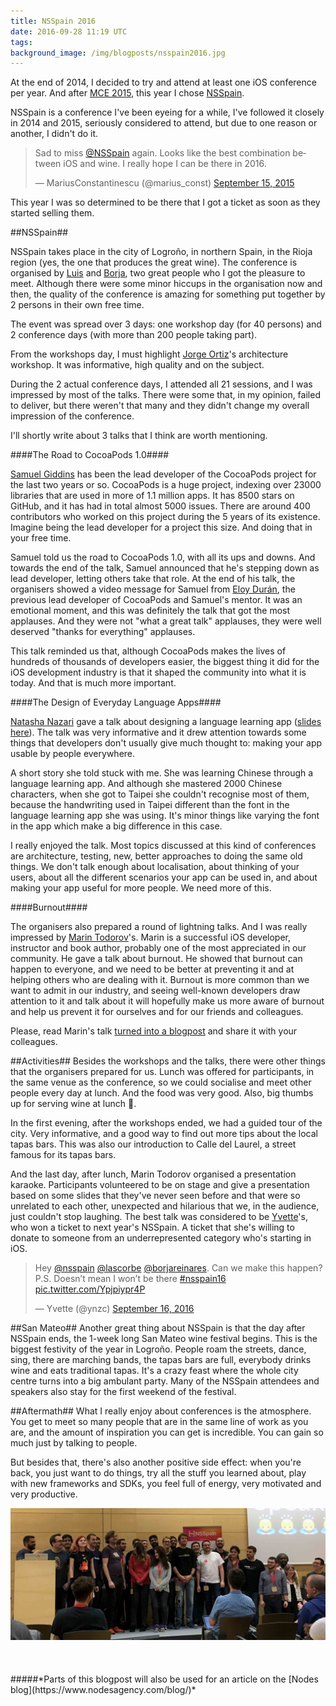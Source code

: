 ```yaml
---
title: NSSpain 2016
date: 2016-09-28 11:19 UTC
tags:
background_image: /img/blogposts/nsspain2016.jpg
---
```


At the end of 2014, I decided to try and attend at least one iOS conference per year. And after [MCE 2015](http://2015.mceconf.com/), this year I chose [NSSpain](http://2016.nsspain.com/). 

NSSpain is a conference I've been eyeing for a while, I've followed it closely in 2014 and 2015, seriously considered to attend, but due to one reason or another, I didn't do it. 

<blockquote class="twitter-tweet" data-lang="en"><p lang="en" dir="ltr">Sad to miss <a href="https://twitter.com/NSSpain">@NSSpain</a> again. Looks like the best combination between iOS and wine. I really hope I can be there in 2016.</p>&mdash; MariusConstantinescu (@marius_const) <a href="https://twitter.com/marius_const/status/643683417230561280">September 15, 2015</a></blockquote>
<script async src="//platform.twitter.com/widgets.js" charset="utf-8"></script>

This year I was so determined to be there that I got a ticket as soon as they started selling them.

##NSSpain##

NSSpain takes place in the city of Logroño, in northern Spain, in the Rioja region (yes, the one that produces the great wine). The conference is organised by [Luis](https://twitter.com/Lascorbe) and [Borja](https://twitter.com/borjareinares), two great people who I got the pleasure to meet. Although there were some minor hiccups in the organisation now and then, the quality of the conference is amazing for something put together by 2 persons in their own free time.

The event was spread over 3 days: one workshop day (for 40 persons) and 2 conference days (with more than 200 people taking part).

From the workshops day, I must highlight [Jorge Ortiz](https://twitter.com/jdortiz)'s architecture workshop. It was informative, high quality and on the subject.

During the 2 actual conference days, I attended all 21 sessions, and I was impressed by most of the talks. There were some that, in my opinion, failed to deliver, but there weren't that many and they didn't change my overall impression of the conference. 

I'll shortly write about 3 talks that I think are worth mentioning.

####The Road to CocoaPods 1.0####

[Samuel Giddins](https://twitter.com/segiddins) has been the lead developer of the CocoaPods project for the last two years or so. CocoaPods is a huge project, indexing over 23000 libraries that are used in more of 1.1 million apps. It has 8500 stars on GitHub, and it has had in total almost 5000 issues. There are around 400 contributors who worked on this project during the 5 years of its existence. Imagine being the lead developer for a project this size. And doing that in your free time. 

Samuel told us the road to CocoaPods 1.0, with all its ups and downs. And towards the end of the talk, Samuel announced that he's stepping down as lead developer, letting others take that role. At the end of his talk, the organisers showed a video message for Samuel from [Eloy Durán](https://twitter.com/alloy), the previous lead developer of CocoaPods and Samuel's mentor. It was an emotional moment, and this was definitely the talk that got the most applauses. And they were not "what a great talk" applauses, they were well deserved "thanks for everything" applauses. 

This talk reminded us that, although CocoaPods makes the lives of hundreds of thousands of developers easier, the biggest thing it did for the iOS development industry is that it shaped the community into what it is today. And that is much more important. 

####The Design of Everyday Language Apps####

[Natasha Nazari](http://www.twitter.com/natasha_nazari) gave a talk about designing a language learning app ([slides here](https://speakerdeck.com/natashanazari/the-design-of-everyday-language-apps)). The talk was very informative and it drew attention towards some things that developers don't usually give much thought to: making your app usable by people everywhere. 

A short story she told stuck with me. She was learning Chinese through a language learning app. And although she mastered 2000 Chinese characters, when she got to Taipei she couldn't recognise most of them, because the handwriting used in Taipei different than the font in the language learning app she was using. It's minor things like varying the font in the app which make a big difference in this case. 

I really enjoyed the talk. Most topics discussed at this kind of conferences are architecture, testing, new, better approaches to doing the same old things. We don't talk enough about localisation, about thinking of your users, about all the different scenarios your app can be used in, and about making your app useful for more people. We need more of this.

####Burnout####

The organisers also prepared a round of lightning talks. And I was really impressed by [Marin Todorov](https://twitter.com/icanzilb)'s. Marin is a successful iOS developer, instructor and book author, probably one of the most appreciated in our community. He gave a talk about burnout. He showed that burnout can happen to everyone, and we need to be better at preventing it and at helping others who are dealing with it. Burnout is more common than we want to admit in our industry, and seeing well-known developers draw attention to it and talk about it will hopefully make us more aware of burnout and help us prevent it for ourselves and for our friends and colleagues. 

Please, read Marin's talk [turned into a blogpost](https://medium.com/@marin.todorov/burnout-awareness-at-nsspain-6b852b1222d4) and share it with your colleagues.

##Activities##
Besides the workshops and the talks, there were other things that the organisers prepared for us. Lunch was offered for participants, in the same venue as the conference, so we could socialise and meet other people every day at lunch. And the food was very good. Also, big thumbs up for serving wine at lunch 🍷. 

In the first evening, after the workshops ended, we had a guided tour of the city. Very informative, and a good way to find out more tips about the local tapas bars. This was also our introduction to Calle del Laurel, a street famous for its tapas bars. 

And the last day, after lunch, Marin Todorov organised a presentation karaoke. Participants volunteered to be on stage and give a presentation based on some slides that they've never seen before and that were so unrelated to each other, unexpected and hilarious that we, in the audience, just couldn't stop laughing. The best talk was considered to be [Yvette](https://twitter.com/ynzc)'s, who won a ticket to next year's NSSpain. A ticket that she's willing to donate to someone from an underrepresented category who's starting in iOS.

<blockquote class="twitter-tweet" data-lang="en"><p lang="en" dir="ltr">Hey <a href="https://twitter.com/NSSpain">@nsspain</a> <a href="https://twitter.com/Lascorbe">@lascorbe</a> <a href="https://twitter.com/borjareinares">@borjareinares</a>. Can we make this happen? P.S. Doesn’t mean I won’t be there  <a href="https://twitter.com/hashtag/nsspain16?src=hash">#nsspain16</a> <a href="https://t.co/Ypjpiypr4P">pic.twitter.com/Ypjpiypr4P</a></p>&mdash; Yvette (@ynzc) <a href="https://twitter.com/ynzc/status/776802131974193152">September 16, 2016</a></blockquote>
<script async src="//platform.twitter.com/widgets.js" charset="utf-8"></script>

##San Mateo##
Another great thing about NSSpain is that the day after NSSpain ends, the 1-week long San Mateo wine festival begins. This is the biggest festivity of the year in Logroño. People roam the streets, dance, sing, there are marching bands, the tapas bars are full, everybody drinks wine and eats traditional tapas. It's a crazy feast where the whole city centre turns into a big ambulant party. Many of the NSSpain attendees and speakers also stay for the first weekend of the festival.

##Aftermath##
What I really enjoy about conferences is the atmosphere. You get to meet so many people that are in the same line of work as you are, and the amount of inspiration you can get is incredible. You can gain so much just by talking to people.

But besides that, there's also another positive side effect: when you're back, you just want to do things, try all the stuff you learned about, play with new frameworks and SDKs, you feel full of energy, very motivated and very productive. 



<center><img src = "img/blogposts/inline/nsspain_speakers.jpg" class="img-responsive"/></center>
<br><br><br>
#####*Parts of this blogpost will also be used for an article on the [Nodes blog](https://www.nodesagency.com/blog/)*